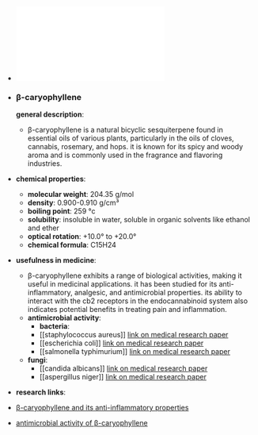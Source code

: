 - ![Caryophyllene.pdf](../assets/Caryophyllene_1719299809273_0.pdf)
- ### β-caryophyllene
  
  **general description**:
	- β-caryophyllene is a natural bicyclic sesquiterpene found in essential oils of various plants, particularly in the oils of cloves, cannabis, rosemary, and hops. it is known for its spicy and woody aroma and is commonly used in the fragrance and flavoring industries.
- **chemical properties**:
	- **molecular weight**: 204.35 g/mol
	- **density**: 0.900-0.910 g/cm³
	- **boiling point**: 259 °c
	- **solubility**: insoluble in water, soluble in organic solvents like ethanol and ether
	- **optical rotation**: +10.0° to +20.0°
	- **chemical formula**: C15H24
- **usefulness in medicine**:
	- β-caryophyllene exhibits a range of biological activities, making it useful in medicinal applications. it has been studied for its anti-inflammatory, analgesic, and antimicrobial properties. its ability to interact with the cb2 receptors in the endocannabinoid system also indicates potential benefits in treating pain and inflammation.
	- **antimicrobial activity**:
		- **bacteria**:
		- [[staphylococcus aureus]] [link on medical research paper](https://scholar.google.com/scholar?hl=en&as_sdt=0%2C5&q=staphylococcus+aureus+%CE%B2-caryophyllene&btnG=)
		- [[escherichia coli]] [link on medical research paper](https://scholar.google.com/scholar?hl=en&as_sdt=0%2C5&q=escherichia+coli+%CE%B2-caryophyllene&btnG=)
		- [[salmonella typhimurium]] [link on medical research paper](https://scholar.google.com/scholar?hl=en&as_sdt=0%2C5&q=salmonella+typhimurium+%CE%B2-caryophyllene&btnG=)
	- **fungi**:
		- [[candida albicans]] [link on medical research paper](https://scholar.google.com/scholar?hl=en&as_sdt=0%2C5&q=candida+albicans+%CE%B2-caryophyllene&btnG=)
		- [[aspergillus niger]] [link on medical research paper](https://scholar.google.com/scholar?hl=en&as_sdt=0%2C5&q=aspergillus+niger+%CE%B2-caryophyllene&btnG=)
- **research links**:
- [β-caryophyllene and its anti-inflammatory properties](https://scholar.google.com/scholar?hl=en&as_sdt=0%2C5&q=anti-inflammatory+properties+of+%CE%B2-caryophyllene&btnG=)
- [antimicrobial activity of β-caryophyllene](https://scholar.google.com/scholar?hl=en&as_sdt=0%2C5&q=antimicrobial+activity+of+%CE%B2-caryophyllene&btnG=)